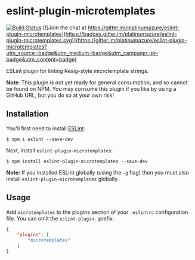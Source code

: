 # eslint-plugin-microtemplates

[![Build Status](https://travis-ci.org/platinumazure/eslint-plugin-microtemplates.svg?branch=master)](https://travis-ci.org/platinumazure/eslint-plugin-microtemplates)
[![Join the chat at https://gitter.im/platinumazure/eslint-plugin-microtemplates](https://badges.gitter.im/platinumazure/eslint-plugin-microtemplates.svg)](https://gitter.im/platinumazure/eslint-plugin-microtemplates?utm_source=badge&utm_medium=badge&utm_campaign=pr-badge&utm_content=badge)

ESLint plugin for linting Resig-style microtemplate strings.

**Note**: This plugin is not yet ready for general consumption, and so cannot
be found on NPM. You may consume this plugin if you like by using a GitHub URL,
but you do so at your own risk!

## Installation

You'll first need to install [ESLint](http://eslint.org):

```
$ npm i eslint --save-dev
```

Next, install `eslint-plugin-microtemplates`:

```
$ npm install eslint-plugin-microtemplates --save-dev
```

**Note:** If you installed ESLint globally (using the `-g` flag) then you must also install `eslint-plugin-microtemplates` globally.

## Usage

Add `microtemplates` to the plugins section of your `.eslintrc` configuration file. You can omit the `eslint-plugin-` prefix:

```json
{
    "plugins": [
        "microtemplates"
    ]
}
```





